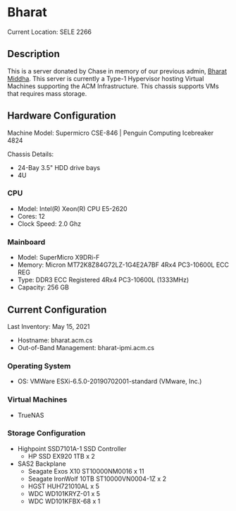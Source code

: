 # Bharat

Current Location: SELE 2266

## Description

This is a server donated by Chase in memory of our previous admin, [Bharat Middha](https://github.com/bmiddha).
This server is currently a Type-1 Hypervisor hosting Virtual Machines supporting the ACM Infrastructure.
This chassis supports VMs that requires mass storage.

## Hardware Configuration

Machine Model: Supermicro CSE-846 | Penguin Computing Icebreaker 4824

Chassis Details: 
- 24-Bay 3.5" HDD drive bays
- 4U


### CPU

- Model: Intel(R) Xeon(R) CPU E5-2620
- Cores: 12
- Clock Speed: 2.0 Ghz


### Mainboard

- Model: SuperMicro X9DRi-F
- Memory: Micron MT72K8Z84G72LZ-1G4E2A7BF 4Rx4 PC3-10600L ECC REG
- Type: DDR3 ECC Registered 4Rx4 PC3-10600L (1333MHz)
- Capacity: 256 GB



## Current Configuration

Last Inventory: May 15, 2021

- Hostname: bharat.acm.cs
- Out-of-Band Management: bharat-ipmi.acm.cs


### Operating System

- OS: VMWare ESXi-6.5.0-20190702001-standard (VMware, Inc.)


### Virtual Machines
- TrueNAS

### Storage Configuration

- Highpoint SSD7101A-1 SSD Controller
  - HP SSD EX920 1TB x 2
- SAS2 Backplane
  - Seagate Exos X10 ST10000NM0016 x 11
  - Seagate IronWolf 10TB ST10000VN0004-1Z x 2
  - HGST HUH721010AL x 5
  - WDC WD101KRYZ-01 x 5
  - WDC WD101KFBX-68 x 1
